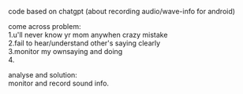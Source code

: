 code based on chatgpt (about recording  audio/wave-info for android) <br>
  
come across problem:<br>
    1.u'll never know yr mom anywhen crazy mistake<br>
    2.fail to hear/understand other's saying clearly<br>
    3.monitor my ownsaying and doing<br>
    4.  
  
analyse and solution:  
    monitor and record sound info.  

